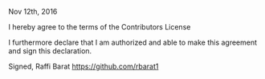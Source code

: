 
Nov 12th, 2016

I hereby agree to the terms of the Contributors License

I furthermore declare that I am authorized and able to make this
agreement and sign this declaration.

Signed,
Raffi Barat
https://github.com/rbarat1
